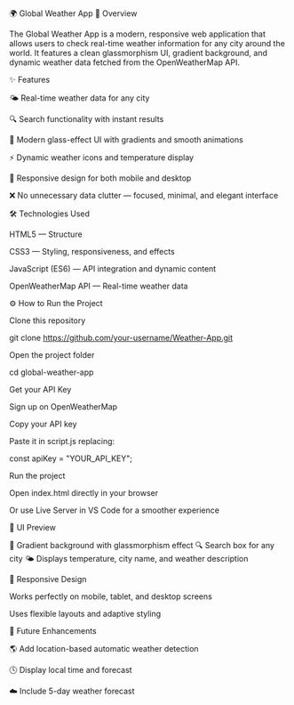 🌍 Global Weather App
🧭 Overview

The Global Weather App is a modern, responsive web application that allows users to check real-time weather information for any city around the world.
It features a clean glassmorphism UI, gradient background, and dynamic weather data fetched from the OpenWeatherMap API.

✨ Features

🌤️ Real-time weather data for any city

🔍 Search functionality with instant results

💎 Modern glass-effect UI with gradients and smooth animations

⚡ Dynamic weather icons and temperature display

📱 Responsive design for both mobile and desktop

❌ No unnecessary data clutter — focused, minimal, and elegant interface

🛠️ Technologies Used

HTML5 — Structure

CSS3 — Styling, responsiveness, and effects

JavaScript (ES6) — API integration and dynamic content

OpenWeatherMap API — Real-time weather data

⚙️ How to Run the Project

Clone this repository

  git clone https://github.com/your-username/Weather-App.git


Open the project folder

  cd global-weather-app


Get your API Key

  Sign up on OpenWeatherMap

  Copy your API key

  Paste it in script.js replacing:

  const apiKey = "YOUR_API_KEY";


Run the project

  Open index.html directly in your browser

  Or use Live Server in VS Code for a smoother experience

📸 UI Preview

🌈 Gradient background with glassmorphism effect
🔍 Search box for any city
🌤️ Displays temperature, city name, and weather description

📱 Responsive Design

Works perfectly on mobile, tablet, and desktop screens

Uses flexible layouts and adaptive styling

🚀 Future Enhancements

🌎 Add location-based automatic weather detection

🕓 Display local time and forecast

☁️ Include 5-day weather forecast
